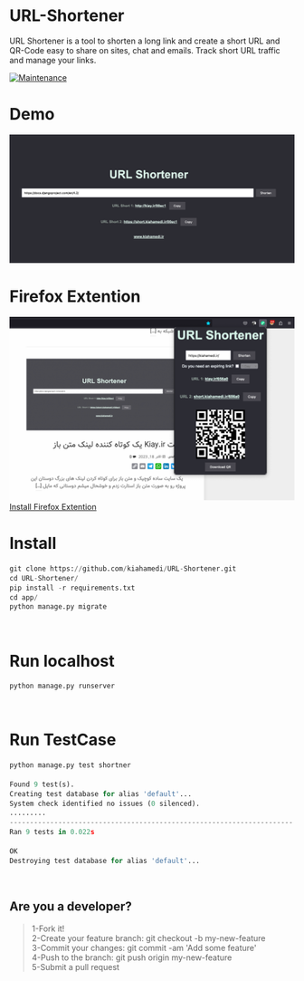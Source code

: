 # URL-Shortener
URL Shortener is a tool to shorten a long link and create a short URL and QR-Code easy to share on sites, chat and emails. Track short URL traffic and manage your links.


[![Maintenance](https://img.shields.io/badge/Maintained%3F-yes-green.svg)](https://GitHub.com/Naereen/StrapDown.js/graphs/commit-activity)

# Demo
![Alt text](https://raw.githubusercontent.com/kiahamedi/URL-Shortener/main/Screenshot.png "Optional title")

# Firefox Extention
![Alt text](https://raw.githubusercontent.com/kiahamedi/URL-Shortener/main/firefox_extention/Screenshot_firefox.png "Optional title")
[Install Firefox Extention](https://addons.mozilla.org/en-US/firefox/addon/kiay-shortener/)

# Install
```python
git clone https://github.com/kiahamedi/URL-Shortener.git
cd URL-Shortener/
pip install -r requirements.txt
cd app/
python manage.py migrate
```
<br>


# Run localhost
```python
python manage.py runserver
```
<br>

# Run TestCase
```python
python manage.py test shortner

Found 9 test(s).
Creating test database for alias 'default'...
System check identified no issues (0 silenced).
.........
----------------------------------------------------------------------
Ran 9 tests in 0.022s

OK
Destroying test database for alias 'default'...
```
<br>


## Are you a developer?
> 1-Fork it!</br>
> 2-Create your feature branch: git checkout -b my-new-feature</br>
> 3-Commit your changes: git commit -am 'Add some feature'</br>
> 4-Push to the branch: git push origin my-new-feature</br>
> 5-Submit a pull request</br>
